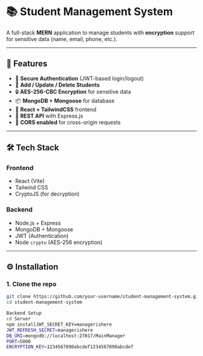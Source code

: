 # 📚 Student Management System

A full-stack **MERN** application to manage students with **encryption** support for sensitive data (name, email, phone, etc.).

---

## 🚀 Features

- 🔑 **Secure Authentication** (JWT-based login/logout)
- 📝 **Add / Update / Delete Students**
- 🔒 **AES-256-CBC Encryption** for sensitive data
- 📦 **MongoDB + Mongoose** for database
- 🎨 **React + TailwindCSS** frontend
- 🔗 **REST API** with Express.js
- 🔄 **CORS enabled** for cross-origin requests

---

## 🛠️ Tech Stack

### Frontend
- React (Vite)
- Tailwind CSS
- CryptoJS (for decryption)

### Backend
- Node.js + Express
- MongoDB + Mongoose
- JWT (Authentication)
- Node `crypto` (AES-256 encryption)

---

## ⚙️ Installation

### 1. Clone the repo
```bash
git clone https://github.com/your-username/student-management-system.git
cd student-management-system

Backend Setup
cd Server
npm installJWT_SECRET_KEY=managerishere
JWT_REFRESH_SECRET=managerishere
DB_URI=mongodb://localhost:27017/MainManager
PORT=5000
ENCRYPTION_KEY=1234567890abcdef1234567890abcdef
